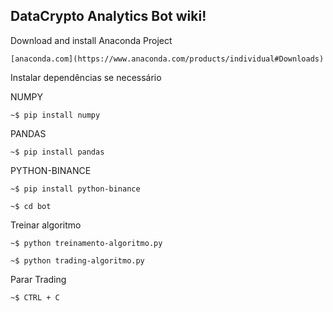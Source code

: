 ## DataCrypto Analytics Bot wiki!


Download and install Anaconda Project

`[anaconda.com](https://www.anaconda.com/products/individual#Downloads)`



Instalar dependências se necessário 

NUMPY

`~$ pip install numpy`

PANDAS

`~$ pip install pandas`

PYTHON-BINANCE

`~$ pip install python-binance`


`~$ cd bot`

Treinar algoritmo

`~$ python treinamento-algoritmo.py`

`~$ python trading-algoritmo.py`

Parar Trading

`~$ CTRL + C`


